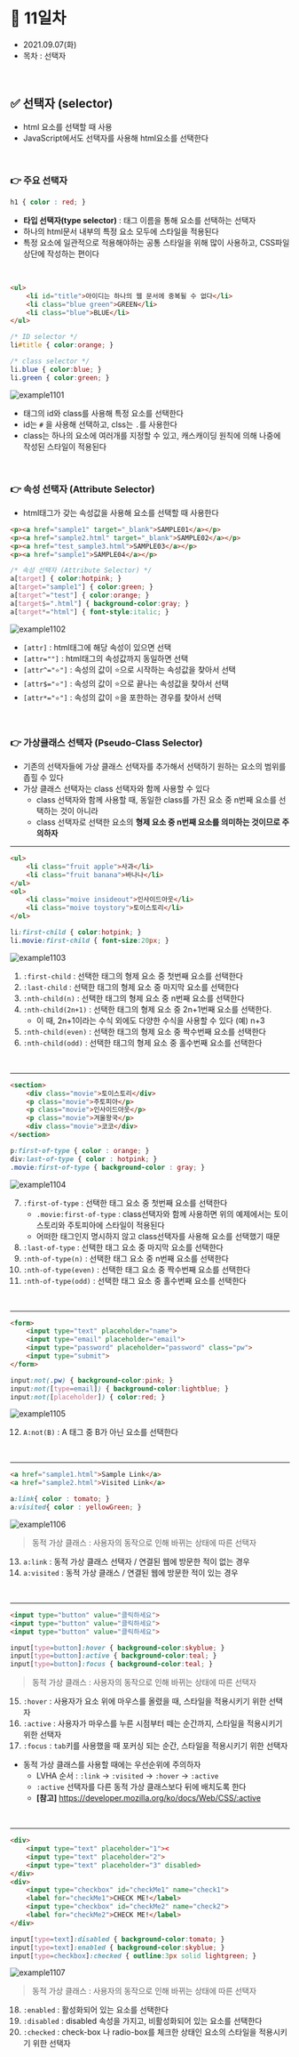 # 📌 11일차 
- 2021.09.07(화)
- 목차 : 선택자

<br>

## ✅ 선택자 (selector)
- html 요소를 선택할 때 사용
- JavaScript에서도 선택자를 사용해 html요소를 선택한다

<br>



### 👉 주요 선택자 
```CSS
h1 { color : red; }
```
- **타입 선택자(type selector)** : 태그 이름을 통해 요소를 선택하는 선택자 
- 하나의 html문서 내부의 특정 요소 모두에 스타일을 적용된다
- 특정 요소에 일관적으로 적용해야하는 공통 스타일을 위해 많이 사용하고, CSS파일 상단에 작성하는 편이다

<br>

```html
<ul>
    <li id="title">아이디는 하나의 웹 문서에 중복될 수 없다</li>
    <li class="blue green">GREEN</li>
    <li class="blue">BLUE</li>
</ul>
```
```CSS
/* ID selector */
li#title { color:orange; }

/* class selector */
li.blue { color:blue; }
li.green { color:green; }
```

![example1101](./img/1101.png)


- 태그의 id와 class를 사용해 특정 요소를 선택한다
- id는 `#` 을 사용해 선택하고, clss는 `.`를 사용한다
- class는 하나의 요소에 여러개를 지정할 수 있고, 캐스캐이딩 원칙에 의해 나중에 작성된 스타일이 적용된다

<br>


### 👉 속성 선택자 (Attribute Selector)
- html태그가 갖는 속성값을 사용해 요소를 선택할 때 사용한다

```html
<p><a href="sample1" target="_blank">SAMPLE01</a></p>
<p><a href="sample2.html" target="_blank">SAMPLE02</a></p>
<p><a href="test_sample3.html">SAMPLE03</a></p>
<p><a href="sample1">SAMPLE04</a></p>
```
```CSS
/* 속성 선택자 (Attribute Selector) */
a[target] { color:hotpink; }
a[target="sample1"] { color:green; }
a[target^="test"] { color:orange; }
a[target$=".html"] { background-color:gray; }
a[target*="html"] { font-style:italic; }
```

![example1102](./img/1102.png)

- `[attr]` : html태그에 해당 속성이 있으면 선택
- `[attr=""]` : html태그의 속성값까지 동일하면 선택
- `[attr^="⭐"]` : 속성의 값이 ⭐으로 시작하는 속성값을 찾아서 선택 
- `[attr$="⭐"]` : 속성의 값이 ⭐으로 끝나는 속성값을 찾아서 선택 
- `[attr*="⭐"]` : 속성의 값이 ⭐을 포한하는 경우를 찾아서 선택

<br>


### 👉 가상클래스 선택자 (Pseudo-Class Selector)
- 기존의 선택자들에 가상 클래스 선택자를 추가해서 선택하기 원하는 요소의 범위를 좁힐 수 있다
- 가상 클래스 선택자는 class 선택자와 함께 사용할 수 있다
    - class 선택자와 함께 사용할 때, 동일한 class를 가진 요소 중 n번째 요소를 선택하는 것이 아니라
    - class 선택자로 선택한 요소의 **형제 요소 중 n번째 요소를 의미하는 것이므로 주의하자**


-------------

```html
<ul>
    <li class="fruit apple">사과</li>
    <li class="fruit banana">바나나</li>
</ul>
<ol>
    <li class="moive insideout">인사이드아웃</li>
    <li class="moive toystory">토이스토리</li>
</ol>
```
```css
li:first-child { color:hotpink; }
li.movie:first-child { font-size:20px; }
```

![example1103](./img/1103.png)




1. `:first-child` : 선택한 태그의 형제 요소 중 첫번째 요소를 선택한다
2. `:last-child` : 선택한 태그의 형제 요소 중 마지막 요소를 선택한다
3. `:nth-child(n)` : 선택한 태그의 형제 요소 중 n번째 요소를 선택한다
4. `:nth-child(2n+1)` : 선택한 태그의 형제 요소 중 2n+1번째 요소를 선택한다.
   - 이 때, 2n+1이라는 수식 외에도 다양한 수식을 사용할 수 있다 (예) n+3
5. `:nth-child(even)` : 선택한 태그의 형제 요소 중 짝수번째 요소를 선택한다
6. `:nth-child(odd)` : 선택한 태그의 형제 요소 중 홀수번째 요소를 선택한다

<br>

-------------

```html
<section>
    <div class="movie">토이스토리</div>
    <p class="movie">주토피아</p>
    <p class="movie">인사이드아웃</p>
    <p class="movie">겨울왕국</p>
    <div class="movie">코코</div>
</section>
```
```css
p:first-of-type { color : orange; }
div:last-of-type { color : hotpink; }
.movie:first-of-type { background-color : gray; }
```


![example1104](./img/1104.png)


7. `:first-of-type` : 선택한 태그 요소 중 첫번째 요소를 선택한다  
    - `.movie:first-of-type` : class선택자와 함께 사용하면 위의 예제에서는 토이스토리와 주토피아에 스타일이 적용된다
    - 어떠한 태그인지 명시하지 않고 class선택자를 사용해 요소를 선택했기 때문
8. `:last-of-type` : 선택한 태그 요소 중 마지막 요소를 선택한다
9. `:nth-of-type(n)` : 선택한 태그 요소 중 n번째 요소를 선택한다
10. `:nth-of-type(even)` : 선택한 태그 요소 중 짝수번째 요소를 선택한다
11. `:nth-of-type(odd)` : 선택한 태그 요소 중 홀수번째 요소를 선택한다

<br>

-------------
```html
<form>
    <input type="text" placeholder="name">
    <input type="email" placeholder="email">
    <input type="password" placeholder="password" class="pw">
    <input type="submit">
</form>
``` 
```css
input:not(.pw) { background-color:pink; }
input:not([type=email]) { background-color:lightblue; }
input:not([placeholder]) { color:red; }
```

![example1105](./img/1105.png)


12. `A:not(B)` : A 태그 중 B가 아닌 요소를 선택한다

<br>

-------------
```html
<a href="sample1.html">Sample Link</a>
<a href="sample2.html">Visited Link</a>
```
```css
a:link{ color : tomato; } 
a:visited{ color : yellowGreen; } 
```

![example1106](./img/1106.png)


> 동적 가상 클래스 : 사용자의 동작으로 인해 바뀌는 상태에 따른 선택자
13. `a:link` : 동적 가상 클래스 선택자 / 연결된 웹에 방문한 적이 없는 경우 
14. `a:visited` : 동적 가상 클래스  / 연결된 웹에 방문한 적이 있는 경우  



<br>

-------------
```html
<input type="button" value="클릭하세요">
<input type="button" value="클릭하세요">
<input type="button" value="클릭하세요">
```
```css
input[type=button]:hover { background-color:skyblue; }
input[type=button]:active { background-color:teal; }
input[type=button]:focus { background-color:teal; }
```

> 동적 가상 클래스 : 사용자의 동작으로 인해 바뀌는 상태에 따른 선택자
15. `:hover` : 사용자가 요소 위에 마우스를 올렸을 때, 스타일을 적용시키기 위한 선택자 
16. `:active` : 사용자가 마우스를 누른 시점부터 떼는 순간까지, 스타일을 적용시키기 위한 선택자
17. `:focus` : `tab`키를 사용했을 때 포커싱 되는 순간, 스타일을 적용시키기 위한 선택자
- 동적 가상 클래스를 사용할 때에는 우선순위에 주의하자
    - LVHA 순서 : `:link` → `:visited` → `:hover` → `:active`
    - `:active` 선택자를 다른 동적 가상 클래스보다 뒤에 배치도록 한다
    - **[참고]** https://developer.mozilla.org/ko/docs/Web/CSS/:active
    


<br>

-------------
```html
<div>
    <input type="text" placeholder="1"><
    <input type="text" placeholder="2">
    <input type="text" placeholder="3" disabled>
</div>
<div>
    <input type="checkbox" id="checkMe1" name="check1">
    <label for="checkMe1">CHECK ME!</label>
    <input type="checkbox" id="checkMe2" name="check2">
    <label for="checkMe2">CHECK ME!</label>
</div>
```
```css
input[type=text]:disabled { background-color:tomato; }
input[type=text]:enabled { background-color:skyblue; }
input[type=checkbox]:checked { outline:3px solid lightgreen; }
```

![example1107](./img/1107.png)




> 동적 가상 클래스 : 사용자의 동작으로 인해 바뀌는 상태에 따른 선택자
18. `:enabled` : 활성화되어 있는 요소를 선택한다 
19. `:disabled` : disabled 속성을 가지고, 비활성화되어 있는 요소를 선택한다 
20. `:checked` : check-box 나 radio-box를 체크한 상태인 요소의 스타일을 적용시키기 위한 선택자


<br>